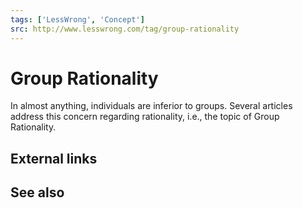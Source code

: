 ```yaml
---
tags: ['LessWrong', 'Concept']
src: http://www.lesswrong.com/tag/group-rationality
---
```


# Group Rationality
In almost anything, individuals are inferior to groups. Several articles address this concern regarding rationality, i.e., the topic of Group Rationality.

## External links
## See also
